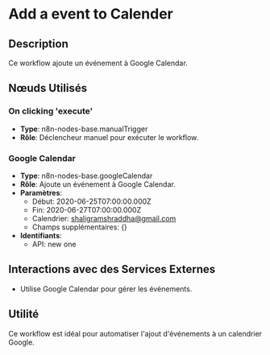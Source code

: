 # Add a event to Calender

## Description
Ce workflow ajoute un événement à Google Calendar.

## Nœuds Utilisés

### On clicking 'execute'
- **Type**: n8n-nodes-base.manualTrigger
- **Rôle**: Déclencheur manuel pour exécuter le workflow.

### Google Calendar
- **Type**: n8n-nodes-base.googleCalendar
- **Rôle**: Ajoute un événement à Google Calendar.
- **Paramètres**:
  - Début: 2020-06-25T07:00:00.000Z
  - Fin: 2020-06-27T07:00:00.000Z
  - Calendrier: shaligramshraddha@gmail.com
  - Champs supplémentaires: {}
- **Identifiants**:
  - API: new one

## Interactions avec des Services Externes
- Utilise Google Calendar pour gérer les événements.

## Utilité
Ce workflow est idéal pour automatiser l'ajout d'événements à un calendrier Google.
